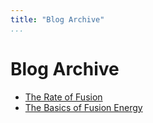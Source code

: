 ```yaml
---
title: "Blog Archive"
...
```


# Blog Archive
- [The Rate of Fusion](blog/fusion-rate.html)
- [The Basics of Fusion Energy](blog/fusion-basics.html)
